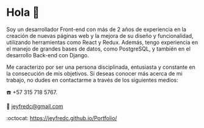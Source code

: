# Hola :wave: 

Soy un desarrollador Front-end con más de 2 años de experiencia en la creación de nuevas páginas web y la mejora de su diseño y funcionalidad, utilizando herramientas como React y Redux. Además, tengo experiencia en el manejo de grandes bases de datos, como PostgreSQL, y también en el desarrollo Back-end con Django.

Me caracterizo por ser una persona disciplinada, entusiasta y constante en la consecución de mis objetivos. Si deseas conocer más acerca de mi trabajo, no dudes en contactarme a través de los siguientes medios:

:phone: +57 315 718 5767.

:email: jeyfredc@gmail.com

:octocat: https://jeyfredc.github.io/Portfolio/


